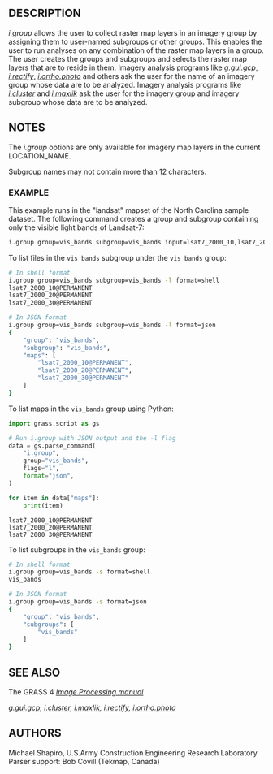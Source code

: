 ## DESCRIPTION

*i.group* allows the user to collect raster map layers in an imagery
group by assigning them to user-named subgroups or other groups. This
enables the user to run analyses on any combination of the raster map
layers in a group. The user creates the groups and subgroups and selects
the raster map layers that are to reside in them. Imagery analysis
programs like *[g.gui.gcp](g.gui.gcp.md)*, *[i.rectify](i.rectify.md)*,
*[i.ortho.photo](i.ortho.photo.md)* and others ask the user for the name
of an imagery group whose data are to be analyzed. Imagery analysis
programs like *[i.cluster](i.cluster.md)* and *[i.maxlik](i.maxlik.md)*
ask the user for the imagery group and imagery subgroup whose data are
to be analyzed.

## NOTES

The *i.group* options are only available for imagery map layers in the
current LOCATION_NAME.

Subgroup names may not contain more than 12 characters.

### EXAMPLE

This example runs in the "landsat" mapset of the North Carolina sample
dataset. The following command creates a group and subgroup containing
only the visible light bands of Landsat-7:

```sh
i.group group=vis_bands subgroup=vis_bands input=lsat7_2000_10,lsat7_2000_20,lsat7_2000_30
```

To list files in the `vis_bands` subgroup under the `vis_bands` group:

```sh
# In shell format
i.group group=vis_bands subgroup=vis_bands -l format=shell
lsat7_2000_10@PERMANENT
lsat7_2000_20@PERMANENT
lsat7_2000_30@PERMANENT

# In JSON format
i.group group=vis_bands subgroup=vis_bands -l format=json
{
    "group": "vis_bands",
    "subgroup": "vis_bands",
    "maps": [
        "lsat7_2000_10@PERMANENT",
        "lsat7_2000_20@PERMANENT",
        "lsat7_2000_30@PERMANENT"
    ]
}
```

To list maps in the `vis_bands` group using Python:

```python
import grass.script as gs

# Run i.group with JSON output and the -l flag
data = gs.parse_command(
    "i.group",
    group="vis_bands",
    flags="l",
    format="json",
)

for item in data["maps"]:
    print(item)
```

```text
lsat7_2000_10@PERMANENT
lsat7_2000_20@PERMANENT
lsat7_2000_30@PERMANENT
```

To list subgroups in the `vis_bands` group:

```sh
# In shell format
i.group group=vis_bands -s format=shell
vis_bands

# In JSON format
i.group group=vis_bands -s format=json
{
    "group": "vis_bands",
    "subgroups": [
        "vis_bands"
    ]
}
```

## SEE ALSO

The GRASS 4 *[Image Processing
manual](https://grass.osgeo.org/gdp/imagery/grass4_image_processing.pdf)*

*[g.gui.gcp](g.gui.gcp.md), [i.cluster](i.cluster.md),
[i.maxlik](i.maxlik.md), [i.rectify](i.rectify.md),
[i.ortho.photo](i.ortho.photo.md)*

## AUTHORS

Michael Shapiro, U.S.Army Construction Engineering Research Laboratory  
Parser support: Bob Covill (Tekmap, Canada)
